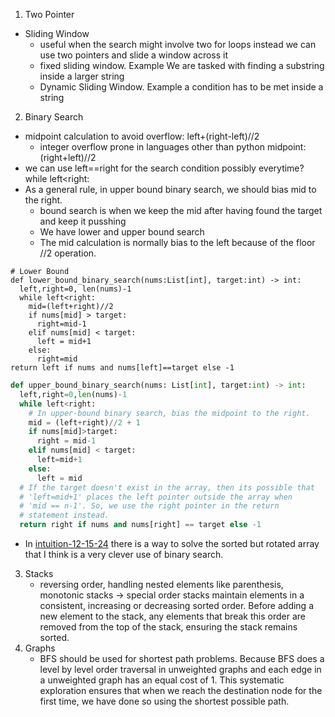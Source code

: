 1. Two Pointer
  - Sliding Window
    - useful when the search might involve two for loops instead we can use two pointers and slide a window across it
    - fixed sliding window. Example We are tasked with finding a substring inside a larger string
    - Dynamic Sliding Window. Example a condition has to be met inside a string
2. Binary Search
  - midpoint calculation to avoid overflow: left+(right-left)//2
    - integer overflow prone in languages other than python midpoint: (right+left)//2
  - we can use left==right for the search condition possibly everytime? while left<right:
  - As a general rule, in upper bound binary search, we should bias mid to the right.
    - bound search is when we keep the mid after having found the target and keep it pusshing
    - We have lower and upper bound search
    - The mid calculation is normally bias to the left because of the floor //2 operation.

```
# Lower Bound
def lower_bound_binary_search(nums:List[int], target:int) -> int:
  left,right=0, len(nums)-1
  while left<right:
    mid=(left+right)//2
    if nums[mid] > target:
      right=mid-1
    elif nums[mid] < target:
      left = mid+1
    else:
      right=mid
return left if nums and nums[left]==target else -1
```

```python
def upper_bound_binary_search(nums: List[int], target:int) -> int:
  left,right=0,len(nums)-1
  while left<right:
    # In upper-bound binary search, bias the midpoint to the right.
    mid = (left+right)//2 + 1
    if nums[mid]>target:
      right = mid-1
    elif nums[mid] < target:
      left=mid+1
    else:
      left = mid
  # If the target doesn't exist in the array, then its possible that
  # 'left=mid+1' places the left pointer outside the array when
  # 'mid == n-1'. So, we use the right pointer in the return
  # statement instead.
  return right if nums and nums[right] == target else -1
  ```
- In [intuition-12-15-24](obsidian://open?vault=Leet-Code-Intuitions&file=12-15-24) there is a way to solve the sorted but rotated array that I think is a very clever use of binary search.
3. Stacks
	- reversing order, handling nested elements like parenthesis, monotonic stacks -> special order stacks maintain elements in a consistent, increasing or decreasing sorted order. Before adding a new element to the stack, any elements that break this order are removed from the top of the stack, ensuring the stack remains sorted.
4. Graphs
	- BFS should be used for shortest path problems. Because BFS does a level by level order traversal in unweighted graphs and each edge in a unweighted graph has an equal cost of 1. This systematic exploration ensures that when we reach the destination node for the first time, we have done so using the shortest possible path.